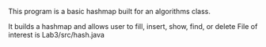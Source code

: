 This program is a basic hashmap built for an algorithms class.

It builds a hashmap and allows user to fill, insert, show, find, or delete
File of interest is Lab3/src/hash.java
